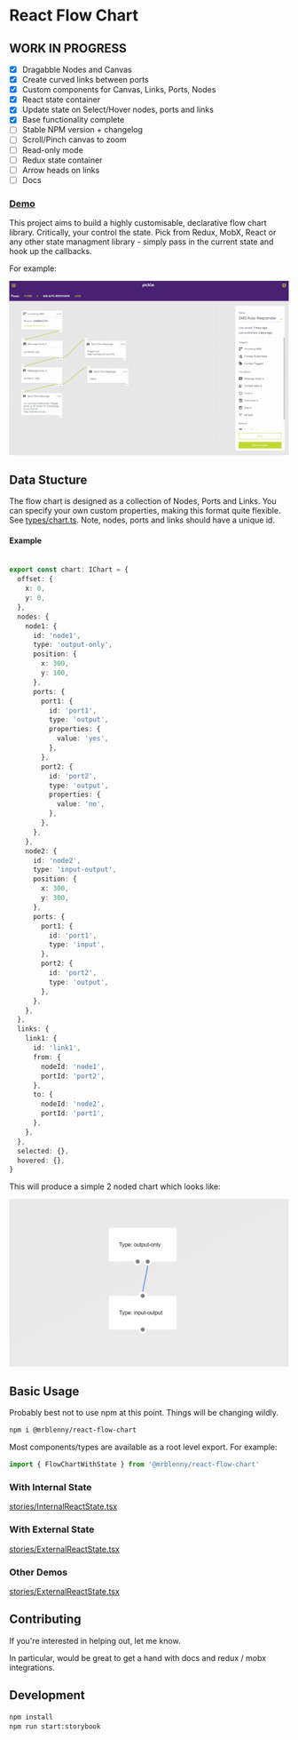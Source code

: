 # React Flow Chart

## WORK IN PROGRESS

- [X] Dragabble Nodes and Canvas
- [x] Create curved links between ports
- [x] Custom components for Canvas, Links, Ports, Nodes
- [X] React state container
- [X] Update state on Select/Hover nodes, ports and links
- [x] Base functionality complete
- [ ] Stable NPM version + changelog
- [ ] Scroll/Pinch canvas to zoom
- [ ] Read-only mode
- [ ] Redux state container
- [ ] Arrow heads on links
- [ ] Docs

### [Demo](https://mrblenny.github.io/react-flow-chart/index.html?selectedKind=With%20Sidebar&selectedStory=default&full=0&addons=1&stories=1&panelRight=0&addonPanel=storybook-addon-viewport%2Faddon-panel)

This project aims to build a highly customisable, declarative flow chart library. Critically, your control the state. Pick from Redux, MobX, React or any other state managment library - simply pass in the current state and hook up the callbacks.

For example:

![demo](./images/demo.gif)

## Data Stucture

The flow chart is designed as a collection of Nodes, Ports and Links. You can specify your own custom properties, making this format quite flexible. See [types/chart.ts](./src/types/chart.ts). Note, nodes, ports and links should have a unique id.

#### Example

```ts

export const chart: IChart = {
  offset: {
    x: 0,
    y: 0,
  },
  nodes: {
    node1: {
      id: 'node1',
      type: 'output-only',
      position: {
        x: 300,
        y: 100,
      },
      ports: {
        port1: {
          id: 'port1',
          type: 'output',
          properties: {
            value: 'yes',
          },
        },
        port2: {
          id: 'port2',
          type: 'output',
          properties: {
            value: 'no',
          },
        },
      },
    },
    node2: {
      id: 'node2',
      type: 'input-output',
      position: {
        x: 300,
        y: 300,
      },
      ports: {
        port1: {
          id: 'port1',
          type: 'input',
        },
        port2: {
          id: 'port2',
          type: 'output',
        },
      },
    },
  },
  links: {
    link1: {
      id: 'link1',
      from: {
        nodeId: 'node1',
        portId: 'port2',
      },
      to: {
        nodeId: 'node2',
        portId: 'port1',
      },
    },
  },
  selected: {},
  hovered: {},
}

```

This will produce a simple 2 noded chart which looks like:

![Demo](./images/demo.png)

## Basic Usage

Probably best not to use npm at this point. Things will be changing wildly.

```bash
npm i @mrblenny/react-flow-chart
```

Most components/types are available as a root level export. For example:

```ts
import { FlowChartWithState } from '@mrblenny/react-flow-chart'
```

### With Internal State
[stories/InternalReactState.tsx](./stories/InternalReactState.tsx)

### With External State
[stories/ExternalReactState.tsx](./stories/InternalReactState.tsx)

### Other Demos
[stories/ExternalReactState.tsx](./stories)


## Contributing

If you're interested in helping out, let me know. 

In particular, would be great to get a hand with docs and redux / mobx integrations.


## Development

```bash
npm install
npm run start:storybook
```
